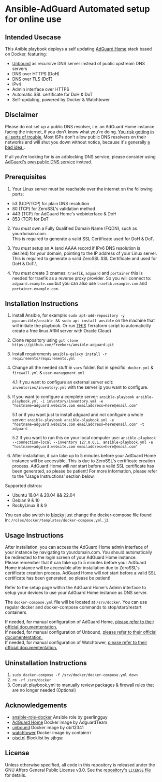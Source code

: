 # Ansible-AdGuard Automated setup for online use

## Intended Usecase

This Anible playbook deploys a self updating [AdGuard Home](https://github.com/AdguardTeam/AdGuardHome/) stack based on Docker, featuring:

- [Unbound](https://nlnetlabs.nl/projects/unbound/about/) as recursive DNS server instead of public upstream DNS servers
- DNS over HTTPS (DoH)
- DNS over TLS (DoT)
- IPv4
- Admin interface over HTTPS
- Automatic SSL certificate for DoH & DoT
- Self-updating, powered by Docker & Watchtower

## Disclaimer

Please do not set up a public DNS resolver, i.e. an AdGuard Home instance facing the internet, if you don't know what you're doing. [You risk getting in all sorts of trouble.](http://openresolverproject.org/) Most ISPs don't allow public DNS resolvers on their networks and will shut you down without notice, because it's generally [a bad idea.](https://community.infoblox.com/t5/Community-Blog/How-Dangerous-Can-An-Open-DNS-Resolver-Be-Part-I/ba-p/4017).

If all you're looking for is an adblocking DNS service, please consider using [AdGuard's own public DNS service](https://adguard.com/en/adguard-dns/overview.html#instruction) instead.

## Prerequisites

1. Your Linux server must be reachable over the internet on the following ports:

- 53 (UDP/TCP) for plain DNS resolution
- 80 (TCP) for ZeroSSL's validation method
- 443 (TCP) for AdGuard Home's webinterface & DoH
- 853 (TCP) for DoT

2. You _must_ own a Fully Qualified Domain Name (FQDN), such as yourdomain.com.  
   This is required to generate a valid SSL Certificate used for DoH & DoT.

3. You _must_ setup an A (and AAAA record if IPv6 DNS resolution is desired) for your domain, pointing to the IP address of your Linux server.  
   This is required to generate a valid ZeroSSL SSL Certificate and used for DoH & DoT.\

4. You _must_ create 3 cnames: `traefik`, `adguard` and `portainer` this is needed for traefik as a reverse proxy provider. So you will connect to: `adguard.example.com` but you can also use `traefik.example.com` and `portainer.example.com`.

## Installation Instructions

1. Install Ansible, for example: `sudo apt-add-repository -y ppa:ansible/ansible && sudo apt install ansible` on the machine that will initiate the playbook. Or run [THIS](https://github.com/bruvv/terraform-oracle-cloud-free-adguard) Terraform script to automaticilly create a free linux ARM server with Oracle Cloud)

2. Clone repository using `git clone https://github.com/Freekers/ansible-adguard.git`

3. Install requirements `ansible-galaxy install -r requirements/requirements.yml`

4. Change all the needed stuff in `vars` folder. But in specific: `docker.yml` & `firewall.yml` & `user-management.yml`

   4.1 if you want to configure an external server edit: `inventories/inventory.yml` with the server ip you want to configure.

5. If you want to configure a complete server: `ansible-playbook ansible-playbook.yml -i inventory/inventory.yml -e "hostname=adguard.website.com emailaddress=here@email.com"`

   5.1 or if you want just to install adguard and not configure a whole server: `ansible-playbook ansible-playbook.yml -e "hostname=adguard.website.com emailaddress=here@email.com" -t adguard`

   5.2 If you want to run this on your local computer use: `ansible-playbook --connection=local --inventory 127.0.0.1, ansible-playbook.yml -e "hostname=adguard.website.com emailaddress=here@email.com"`

6. After installation, it can take up to 5 minutes before your AdGuard Home instance will be accessible. This is due to ZeroSSL's certificate creation process. AdGuard Home will _not_ start before a valid SSL certificate has been generated, so please be patient! For more information, please refer to the 'Usage Instructions' section below.

Supported distros:

- Ubuntu 18.04 & 20.04 && 22.04
- Debian 9 & 10
- RockyLinux 8 & 9

You can also switch to [blocky](https://0xerr0r.github.io/blocky/) just change the docker-compose file found in: `/roles/docker/templates/docker-compose.yml.j2`.

## Usage Instructions

After installation, you can access the AdGuard Home admin interface of your instance by navigating to yourdomain.com. You should automatically be redirected to the login screen of your AdGuard Home instance.  
Please remember that it can take up to 5 minutes before your AdGuard Home instance will be accessible after installation due to ZeroSSL's certificate creation process. AdGuard Home will _not_ start before a valid SSL certificate has been generated, so please be patient!

Refer to the setup page within the AdGuard Home's Admin interface to setup your devices to use your AdGuard Home instance as DNS server.

The `docker-compose.yml` file will be located at `/srv/docker`. You can use regular docker and docker-compose commands to stop/start/restart containers.

If needed, for manual configuration of AdGuard Home, [please refer to their official documententation.](https://github.com/AdguardTeam/AdGuardHome/wiki/Configuration)  
If needed, for manual configuration of Unbound, [please refer to their official documententation.](https://nlnetlabs.nl/documentation/unbound/)  
If needed, for manual configuration of Watchtower, [please refer to their official documententation.](https://containrrr.dev/watchtower/)

## Uninstallation Instructions

1. `sudo docker-compose -f /srv/docker/docker-compose.yml down`
2. `rm -rf /srv/docker`
3. Consult playbook.yml to manually review packages & firewall rules that are no longer needed (Optional)

## Acknowledgements

- [ansible-role-docker](https://github.com/geerlingguy/ansible-role-docker) Ansible role by geerlingguy
- [AdGuard Home](https://github.com/AdguardTeam/AdGuardHome) Docker image by AdguardTeam
- [unbound](https://github.com/obi12341/docker-unbound) Docker image by obi12341
- [watchtower](https://github.com/containrrr/watchtower) Docker image by containrrr
- [oisd.nl](https://credits.oisd.nl) Blocklist by [sjhgvr](https://www.reddit.com/user/sjhgvr)

## License

Unless otherwise specified, all code in this repository is released under the GNU Affero General Public License v3.0. See the [repository's `LICENSE` file](https://github.com/TeraDNS/dns-server-setup/blob/main/LICENSE) for details.
